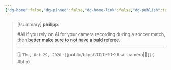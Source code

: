 ```yaml
---
{"dg-home":false,"dg-pinned":false,"dg-home-link":false,"dg-publish":true,"type":"blip","created-date":"2020-10-29T00:00:00","disabled rules":["yaml-title","yaml-title-alias","file-name-heading"],"title":"philipp @ 2020-10-29","dg-permalink":"2020/10/29/ai-camera/","updated-date":"2025-04-30T22:27:37","dg-path":"blips/2020-10-29-ai-camera.md","permalink":"/2020/10/29/ai-camera/","dgPassFrontmatter":true}
---
```


> [!summary] **philipp**:
>
> #AI
> If you rely on AI for your camera recording during a soccer match, then [better make sure to not have a bald referee](https://www.iflscience.com/technology/ai-camera-ruins-soccar-game-for-fans-after-mistaking-referees-bald-head-for-ball/).
> - - -
>
> 🗓️ `Thu, Oct 29, 2020` · [[public/blips/2020-10-29-ai-camera\|🔗]]
{ #blip}

